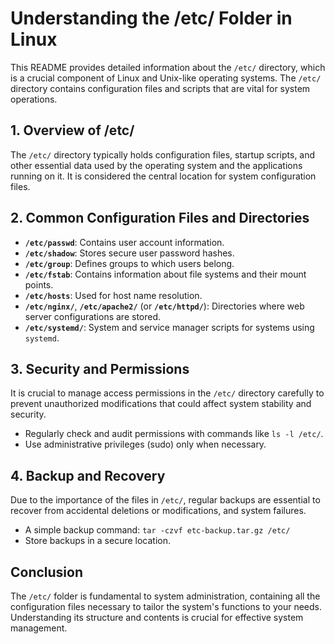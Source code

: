 # Understanding the /etc/ Folder in Linux

This README provides detailed information about the `/etc/` directory, which is a crucial component of Linux and Unix-like operating systems. The `/etc/` directory contains configuration files and scripts that are vital for system operations.

## 1. Overview of /etc/

The `/etc/` directory typically holds configuration files, startup scripts, and other essential data used by the operating system and the applications running on it. It is considered the central location for system configuration files.

## 2. Common Configuration Files and Directories

- **`/etc/passwd`**: Contains user account information.
- **`/etc/shadow`**: Stores secure user password hashes.
- **`/etc/group`**: Defines groups to which users belong.
- **`/etc/fstab`**: Contains information about file systems and their mount points.
- **`/etc/hosts`**: Used for host name resolution.
- **`/etc/nginx/`**, **`/etc/apache2/`** (or **`/etc/httpd/`**): Directories where web server configurations are stored.
- **`/etc/systemd/`**: System and service manager scripts for systems using `systemd`.

## 3. Security and Permissions

It is crucial to manage access permissions in the `/etc/` directory carefully to prevent unauthorized modifications that could affect system stability and security.

- Regularly check and audit permissions with commands like `ls -l /etc/`.
- Use administrative privileges (sudo) only when necessary.

## 4. Backup and Recovery

Due to the importance of the files in `/etc/`, regular backups are essential to recover from accidental deletions or modifications, and system failures.

- A simple backup command: `tar -czvf etc-backup.tar.gz /etc/`
- Store backups in a secure location.

## Conclusion

The `/etc/` folder is fundamental to system administration, containing all the configuration files necessary to tailor the system's functions to your needs. Understanding its structure and contents is crucial for effective system management.
